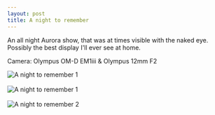 ```yaml
---
layout: post
title: A night to remember
---
```

<p>An all night Aurora show, that was at times visible with the naked eye. Possibly the best display I'll ever see at home.</p>
<p>Camera: Olympus OM-D EM1iii & Olympus 12mm F2</p>
<img src="/assets/images/blog/P5100575-Enhanced-NR-2.jpg" alt="A night to remember 1">
<br><br>
<img src="/assets/images/blog/P5100672-Enhanced-NR" alt="A night to remember 1">
<br><br>
<img src="/assets/images/blog/P5100542-Enhanced-NR" alt="A night to remember 2">
<br><br>

